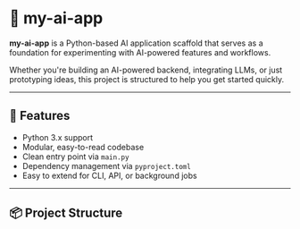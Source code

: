 # 🧠 my-ai-app

**my-ai-app** is a Python-based AI application scaffold that serves as a foundation for experimenting with AI-powered features and workflows.

Whether you're building an AI-powered backend, integrating LLMs, or just prototyping ideas, this project is structured to help you get started quickly.

---

## 🚀 Features

- Python 3.x support
- Modular, easy-to-read codebase
- Clean entry point via `main.py`
- Dependency management via `pyproject.toml`
- Easy to extend for CLI, API, or background jobs

---

## 📦 Project Structure

